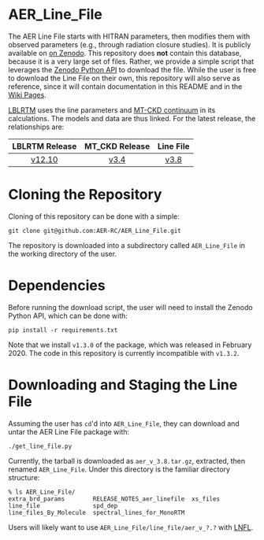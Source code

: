 # AER_Line_File

The AER Line File starts with HITRAN parameters, then modifies them with observed parameters (e.g., through radiation closure studies). It is publicly available on [on Zenodo](https://zenodo.org/record/3837550). This repository does **not** contain this database, because it is a very large set of files. Rather, we provide a simple script that leverages the [Zenodo Python API](https://pypi.org/project/zenodo-get/) to download the file. While the user is free to download the Line File on their own, this repository will also serve as reference, since it will contain documentation in this README and in the [Wiki Pages](https://github.com/AER-RC/AER_Line_File/wiki).

[LBLRTM](https://github.com/AER-RC/LBLRTM) uses the line parameters and [MT-CKD continuum](https://github.com/AER-RC/mt-ckd) in its calculations. The models and data are thus linked. For the latest release, the relationships are:

| LBLRTM Release | MT_CKD Release | Line File |
| :---: | :---: | :---: |
| [v12.10](https://github.com/AER-RC/LBLRTM/releases/tag/v12.10) | [v3.4](https://github.com/AER-RC/mt-ckd/releases/tag/v3.4) | [v3.8](https://zenodo.org/record/3837550/files/aer_v_3.8.tar.gz?download=1) |

# Cloning the Repository

Cloning of this repository can be done with a simple:

```
git clone git@github.com:AER-RC/AER_Line_File.git
```

The repository is downloaded into a subdirectory called `AER_Line_File` in the working directory of the user.

# Dependencies

Before running the download script, the user will need to install the Zenodo Python API, which can be done with:

```
pip install -r requirements.txt
```

Note that we install `v1.3.0` of the package, which was released in February 2020. The code in this repository is currently incompatible with `v1.3.2`.

# Downloading and Staging the Line File

Assuming the user has `cd`'d into `AER_Line_File`, they can download and untar the AER Line File package with:

```
./get_line_file.py
```

Currently, the tarball is downloaded as `aer_v_3.8.tar.gz`, extracted, then renamed `AER_Line_File`. Under this directory is the familiar directory structure:

```
% ls AER_Line_File/
extra_brd_params        RELEASE_NOTES_aer_linefile  xs_files
line_file               spd_dep
line_files_By_Molecule  spectral_lines_for_MonoRTM
```

Users will likely want to use `AER_Line_File/line_file/aer_v_?.?` with [LNFL](https://github.com/AER-RC/LNFL).

